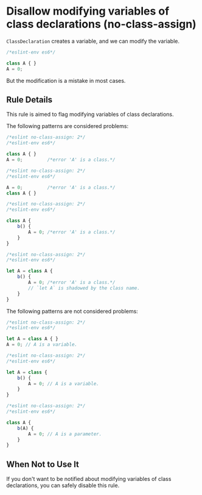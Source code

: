 # Disallow modifying variables of class declarations (no-class-assign)

`ClassDeclaration` creates a variable, and we can modify the variable.

```js
/*eslint-env es6*/

class A { }
A = 0;
```

But the modification is a mistake in most cases.

## Rule Details

This rule is aimed to flag modifying variables of class declarations.

The following patterns are considered problems:

```js
/*eslint no-class-assign: 2*/
/*eslint-env es6*/

class A { }
A = 0;         /*error 'A' is a class.*/
```

```js
/*eslint no-class-assign: 2*/
/*eslint-env es6*/

A = 0;         /*error 'A' is a class.*/
class A { }
```

```js
/*eslint no-class-assign: 2*/
/*eslint-env es6*/

class A {
    b() {
        A = 0; /*error 'A' is a class.*/
    }
}
```

```js
/*eslint no-class-assign: 2*/
/*eslint-env es6*/

let A = class A {
    b() {
        A = 0; /*error 'A' is a class.*/
        // `let A` is shadowed by the class name.
    }
}
```

The following patterns are not considered problems:

```js
/*eslint no-class-assign: 2*/
/*eslint-env es6*/

let A = class A { }
A = 0; // A is a variable.
```

```js
/*eslint no-class-assign: 2*/
/*eslint-env es6*/

let A = class {
    b() {
        A = 0; // A is a variable.
    }
}
```

```js
/*eslint no-class-assign: 2*/
/*eslint-env es6*/

class A {
    b(A) {
        A = 0; // A is a parameter.
    }
}
```

## When Not to Use It

If you don't want to be notified about modifying variables of class declarations, you can safely disable this rule.
